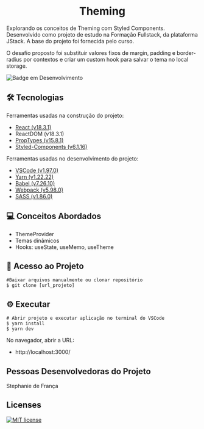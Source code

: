 <h1 align="center">Theming</h1>

Explorando os conceitos de Theming com Styled Components. Desenvolvido como projeto de estudo na Formação Fullstack, da plataforma JStack. A base do projeto foi fornecida pelo curso.

O desafio proposto foi substituir valores fixos de margin, padding e border-radius por contextos e criar um custom hook para salvar o tema no local storage.

![Badge em Desenvolvimento](http://img.shields.io/static/v1?label=STATUS&message=EM%20DESENVOLVIMENTO&color=yellow&style=for-the-badge)

## :hammer_and_wrench: Tecnologias
Ferramentas usadas na construção do projeto:
- [React (v18.3.1)](https://18.react.dev/)
- ReactDOM (v18.3.1)
- [PropTypes (v15.8.1)](https://www.npmjs.com/package/prop-types)
- [Styled-Components (v6.1.16)](https://styled-components.com/)

Ferramentas usadas no desenvolvimento do projeto:
- [VSCode (v1.97.0)](https://code.visualstudio.com/)
- [Yarn (v1.22.22)](https://classic.yarnpkg.com/lang/en/)
- [Babel (v7.26.10)](https://babeljs.io/)
- [Webpack (v5.98.0)](https://webpack.js.org/)
- [SASS (v1.86.0)](https://sass-lang.com/)

## :computer: Conceitos Abordados

- ThemeProvider
- Temas dinâmicos
- Hooks: useState, useMemo, useTheme

## :open_file_folder: Acesso ao Projeto
```
#Baixar arquivos manualmente ou clonar repositório
$ git clone [url_projeto]
```

## :gear: Executar
```
# Abrir projeto e executar aplicação no terminal do VSCode
$ yarn install
$ yarn dev
```
No navegador, abrir a URL:
- http://localhost:3000/

## Pessoas Desenvolvedoras do Projeto

Stephanie de França

## Licenses
[![MIT license](https://img.shields.io/badge/License-MIT-blue.svg)](https://lbesson.mit-license.org/)
